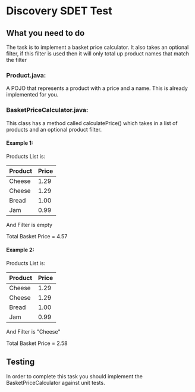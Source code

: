 # Discovery SDET Test
 
## What you need to do

The task is to implement a basket price calculator. It also takes an optional filter, if this filter is used then it will only total up product names that match the filter

### Product.java: 

A POJO that represents a product with a price and a name. This is already implemented for you.

### BasketPriceCalculator.java: 

This class has a method called calculatePrice() which takes in a list of products and an optional product filter.

#### Example 1:

Products List is:

|Product|Price|
|-------|-----|
|Cheese|1.29|
|Cheese|1.29|
|Bread|1.00|
|Jam|0.99|

And Filter is empty


Total Basket Price = 4.57

#### Example 2:

Products List is:

|Product|Price|
|-------|-----|
|Cheese|1.29|
|Cheese|1.29|
|Bread|1.00|
|Jam|0.99|

And Filter is "Cheese"


Total Basket Price = 2.58

## Testing
In order to complete this task you should implement the BasketPriceCalculator against unit tests.